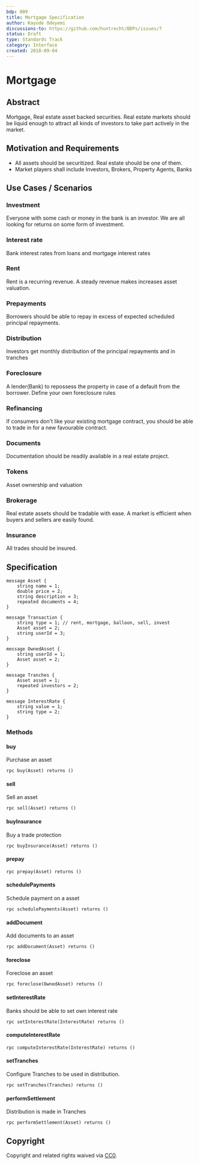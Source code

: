 ```yaml
---
bdp: 009
title: Mortgage Specification
author: Kayode Odeyemi
discussions-to: https://github.com/huntrecht/BDPs/issues/7
status: Draft
type: Standards Track
category: Interface
created: 2018-09-04
---
```

# Mortgage

## Abstract
Mortgage, Real estate asset backed securities. Real estate markets should be liquid enough to attract all kinds of investors to take part actively in the market.

## Motivation and Requirements
- All assets should be securitized. Real estate should be one of them.
- Market players shall include Investors, Brokers, Property Agents, Banks

## Use Cases / Scenarios
### Investment
Everyone with some cash or money in the bank is an investor. We are all looking
for returns on some form of investment.

### Interest rate
Bank interest rates from loans and mortgage interest rates

### Rent
Rent is a recurring revenue. A steady revenue makes increases asset valuation.

### Prepayments
Borrowers should be able to repay in excess of expected scheduled principal
repayments.

### Distribution
Investors get monthly distribution of the principal repayments and in tranches

### Foreclosure
A lender(Bank) to repossess the property in case of a default from the borrower. Define your own foreclosure rules

### Refinancing
If consumers don't like your existing mortgage contract, you should be able to trade in for a new favourable contract.

### Documents
Documentation should be readily available in a real estate project.

### Tokens
Asset ownership and valuation

### Brokerage
Real estate assets should be tradable with ease. A market is efficient when
buyers and sellers are easily found.

### Insurance
All trades should be insured.

## Specification
```
message Asset {
    string name = 1;
    double price = 2;
    string description = 3;
    repeated documents = 4;
}

message Transaction {
    string type = 1; // rent, mortgage, balloon, sell, invest
    Asset asset = 2;
    string userId = 3;
}

message OwnedAsset {
    string userId = 1;
    Asset asset = 2;
}

message Tranches {
    Asset asset = 1;
    repeated investors = 2;
}

message InterestRate {
    string value = 1;
    string type = 2;
}
```

### Methods

#### buy

Purchase an asset

`rpc buy(Asset) returns ()`

#### sell

Sell an asset

`rpc sell(Asset) returns ()`

#### buyInsurance

Buy a trade protection

`rpc buyInsurance(Asset) returns ()`

#### prepay

`rpc prepay(Asset) returns ()`

#### schedulePayments

Schedule payment on a asset

`rpc schedulePayments(Asset) returns ()`

#### addDocument

Add documents to an asset

`rpc addDocument(Asset) returns ()`

#### foreclose

Foreclose an asset

`rpc foreclose(OwnedAsset) returns ()`

#### setInterestRate

Banks should be able to set own interest rate

`rpc setInterestRate(InterestRate) returns ()`

#### computeInterestRate

`rpc computeInterestRate(InterestRate) returns ()`

#### setTranches

Configure Tranches to be used in distribution.

`rpc setTranches(Tranches) returns ()`

#### performSettlement

Distribution is made in Tranches

`rpc performSettlement(Asset) returns ()`

## Copyright
Copyright and related rights waived via
[CC0](https://creativecommons.org/publicdomain/zero/1.0/).
